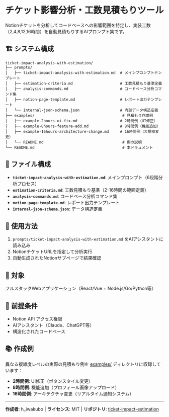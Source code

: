 # チケット影響分析・工数見積もりツール

Notionチケットを分析してコードベースへの影響範囲を特定し、実装工数（2,4,8,12,16時間）を自動見積もりするAIプロンプト集です。

## 🏗️ システム構成

```
ticket-impact-analysis-with-estimation/
├── prompts/
│   ├── ticket-impact-analysis-with-estimation.md  # メインプロンプトテンプレート
│   ├── estimation-criteria.md                     # 工数見積もり基準定義
│   ├── analysis-commands.md                       # コードベース分析コマンド集
│   ├── notion-page-template.md                    # レポート出力テンプレート
│   └── internal-json-schema.json                  # 内部データ構造定義
├── examples/                                       # 見積もり作成例
│   ├── example-2hours-ui-fix.md                   # 2時間例（UI修正）
│   ├── example-8hours-feature-add.md              # 8時間例（機能追加）
│   ├── example-16hours-architecture-change.md     # 16時間例（大規模変更）
│   └── README.md                                   # 例の説明
└── README.md                                       # 本ドキュメント
```

## 📄 ファイル構成

- **`ticket-impact-analysis-with-estimation.md`**: メインプロンプト（6段階分析プロセス）
- **`estimation-criteria.md`**: 工数見積もり基準（2-16時間の範囲定義）
- **`analysis-commands.md`**: コードベース分析コマンド集
- **`notion-page-template.md`**: レポート出力テンプレート
- **`internal-json-schema.json`**: データ構造定義

## 🚀 使用方法

1. `prompts/ticket-impact-analysis-with-estimation.md` をAIアシスタントに読み込み
2. NotionチケットURLを指定して分析実行
3. 自動生成されたNotionサブページで結果確認

## 🎯 対象

フルスタックWebアプリケーション（React/Vue + Node.js/Go/Python等）

## 🔧 前提条件

- Notion API アクセス権限
- AIアシスタント（Claude、ChatGPT等）
- 構造化されたコードベース

## 📚 作成例

異なる複雑度レベルの実際の見積もり例を [examples/](examples/) ディレクトリに収録しています：

- **2時間例**: UI修正（ボタンスタイル変更）
- **8時間例**: 機能追加（プロフィール画像アップロード）
- **16時間例**: アーキテクチャ変更（リアルタイム通知システム）

---

**作成者**: h_iwakubo | **ライセンス**: MIT | **リポジトリ**: [ticket-impact-estimation](https://github.com/emrum01/ticket-impact-estimation)